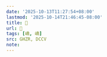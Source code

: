 ```yaml
---
date: '2025-10-13T11:27:54+08:00'
lastmod: '2025-10-14T21:46:45-08:00'
title: 󰚞
url: 󰚞
tags: [嶠, 嶠]
src: GHZR, DCCV
note:
---
```

